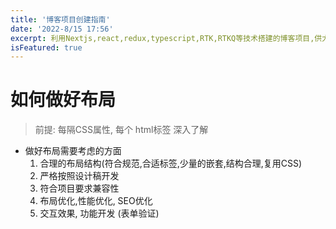 ```yaml
---
title: '博客项目创建指南'
date: '2022-8/15 17:56'
excerpt: 利用Nextjs,react,redux,typescript,RTK,RTKQ等技术搭建的博客项目,供大家参考指正
isFeatured: true
---
```


# 如何做好布局

> 前提: 每隔CSS属性,  每个 html标签 深入了解

- 做好布局需要考虑的方面
  1. 合理的布局结构(符合规范,合适标签,少量的嵌套,结构合理,复用CSS)
  2. 严格按照设计稿开发
  3. 符合项目要求兼容性
  4. 布局优化,性能优化, SEO优化
  5. 交互效果, 功能开发  (表单验证)

# 